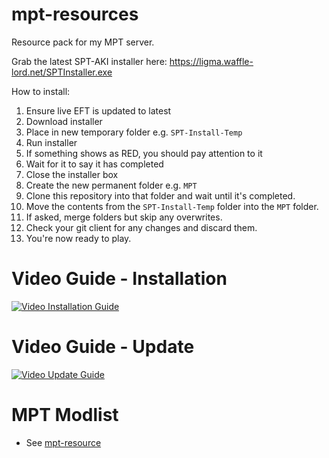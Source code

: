 # mpt-resources
Resource pack for my MPT server.

Grab the latest SPT-AKI installer here: https://ligma.waffle-lord.net/SPTInstaller.exe

How to install:
1. Ensure live EFT is updated to latest
2. Download installer
3. Place in new temporary folder e.g. `SPT-Install-Temp`
4. Run installer
5. If something shows as RED, you should pay attention to it
6. Wait for it to say it has completed
7. Close the installer box
8. Create the new permanent folder e.g. `MPT`
9. Clone this repository into that folder and wait until it's completed.
10. Move the contents from the `SPT-Install-Temp` folder into the `MPT` folder.
11. If asked, merge folders but skip any overwrites.
12. Check your git client for any changes and discard them.
13. You're now ready to play.

# Video Guide - Installation
[![Video Installation Guide](https://i3.ytimg.com/vi/TSohCwwMw_c/maxresdefault.jpg)](https://youtu.be/TSohCwwMw_c "Video Installation Guide")  

# Video Guide - Update
[![Video Update Guide](https://i3.ytimg.com/vi/BHYPlnRZbGM/maxresdefault.jpg)](https://www.youtube.com/watch?v=BHYPlnRZbGM "Video Update Guide")  

# MPT Modlist
- See [mpt-resource](https://github.com/IAMBUDE/mpt-resources)